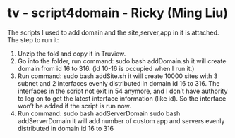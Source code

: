 # tv - script4domain - Ricky (Ming Liu)
The scripts I used to add domain and the site,server,app in it is attached. The step to run it:
1. Unzip the fold and copy it in Truview.
2. Go into the folder, run command:
sudo bash addDomain.sh
it will create domain from id 16 to 316.  (id 10-16 is occupied when I run it.)
3. Run command:
sudo bash addSite.sh
it will create 10000 sites with 3 subnet and 2 interfaces   evenly distributed in domain id 16 to 316.
The interfaces in the script not exit in 54 anymore, and I don’t have authority to log on to get the latest interface information (like id). So the interface won’t be added if the script is run now.
4. Run command:
sudo bash addServerDomain
sudo bash addServerDomain
it will add number of custom app and servers evenly distributed in domain id 16 to 316